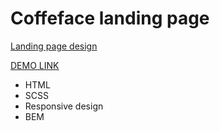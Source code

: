 # Coffeface landing page
  [Landing page design](https://www.figma.com/file/sPA9h6cWbXMcuDjitinCvg/test-(Copy)?node-id=1%3A2)

  [DEMO LINK](https://ruslanvasylyshyn.github.io/coffeface/)

- HTML
- SCSS
- Responsive design
- BEM